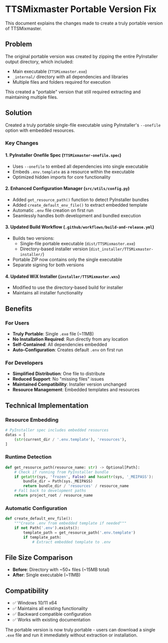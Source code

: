 # TTSMixmaster Portable Version Fix

This document explains the changes made to create a truly portable version of TTSMixmaster.

## Problem
The original portable version was created by zipping the entire PyInstaller output directory, which included:
- Main executable (`TTSMixmaster.exe`)
- `_internal/` directory with all dependencies and libraries
- Multiple files and folders required for execution

This created a "portable" version that still required extracting and maintaining multiple files.

## Solution
Created a truly portable single-file executable using PyInstaller's `--onefile` option with embedded resources.

### Key Changes

#### 1. PyInstaller Onefile Spec (`TTSMixmaster-onefile.spec`)
- Uses `--onefile` to embed all dependencies into single executable
- Embeds `.env.template` as a resource within the executable
- Optimized hidden imports for core functionality

#### 2. Enhanced Configuration Manager (`src/utils/config.py`)
- Added `get_resource_path()` function to detect PyInstaller bundles
- Added `create_default_env_file()` to extract embedded template
- Automatic `.env` file creation on first run
- Seamlessly handles both development and bundled execution

#### 3. Updated Build Workflow (`.github/workflows/build-and-release.yml`)
- Builds two versions:
  - Single-file portable executable (`dist/TTSMixmaster.exe`)
  - Directory-based installer version (`dist_installer/TTSMixmaster-installer/`)
- Portable ZIP now contains only the single executable
- Separate signing for both versions

#### 4. Updated WiX Installer (`installer/TTSMixmaster.wxs`)
- Modified to use the directory-based build for installer
- Maintains all installer functionality

## Benefits

### For Users
- **Truly Portable**: Single `.exe` file (~11MB)
- **No Installation Required**: Run directly from any location
- **Self-Contained**: All dependencies embedded
- **Auto-Configuration**: Creates default `.env` on first run

### For Developers
- **Simplified Distribution**: One file to distribute
- **Reduced Support**: No "missing files" issues
- **Maintained Compatibility**: Installer version unchanged
- **Resource Management**: Embedded templates and resources

## Technical Implementation

### Resource Embedding
```python
# PyInstaller spec includes embedded resources
datas = [
    (str(current_dir / '.env.template'), 'resources'),
]
```

### Runtime Detection
```python
def get_resource_path(resource_name: str) -> Optional[Path]:
    # Check if running from PyInstaller bundle
    if getattr(sys, 'frozen', False) and hasattr(sys, '_MEIPASS'):
        bundle_dir = Path(sys._MEIPASS)
        return bundle_dir / 'resources' / resource_name
    # Fall back to development paths
    return project_root / resource_name
```

### Automatic Configuration
```python
def create_default_env_file():
    """Create .env from embedded template if needed"""
    if not Path('.env').exists():
        template_path = get_resource_path('.env.template')
        if template_path:
            # Extract embedded template to .env
```

## File Size Comparison
- **Before**: Directory with ~50+ files (~15MB total)
- **After**: Single executable (~11MB)

## Compatibility
- ✅ Windows 10/11 x64
- ✅ Maintains all existing functionality  
- ✅ Backward compatible configuration
- ✅ Works with existing documentation

The portable version is now truly portable - users can download a single `.exe` file and run it immediately without extraction or installation.